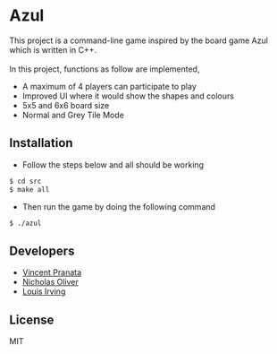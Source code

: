 # Azul
This project is a command-line game inspired by the board game Azul which is written in C++. <br><br>
In this project, functions as follow are implemented,
  - A maximum of 4 players can participate to play
  - Improved UI where it would show the shapes and colours
  - 5x5 and 6x6 board size
  - Normal and Grey Tile Mode

## Installation ##

- Follow the steps below and all should be working

```sh
$ cd src
$ make all
```

- Then run the game by doing the following command

```sh
$ ./azul
```

Developers
---
- [Vincent Pranata](https://github.com/vincent-pranata)
- [Nicholas Oliver](https://github.com/s3752041)
- [Louis Irving](https://github.com/s3717388)

License
----
MIT
